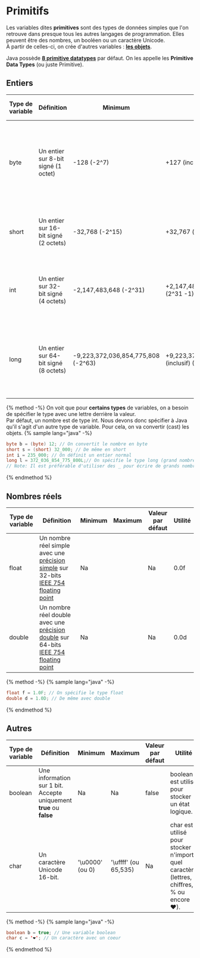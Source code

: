 # Primitifs  
Les variables dites **primitives** sont des types de données simples que l'on retrouve dans presque tous les autres langages de programmation.
Elles peuvent être des nombres, un booléen ou un caractère Unicode.  
À partir de celles-ci, on crée d'autres variables : [**les objets**](../objects-and-classes/objects-and-classes.md).

Java possède [**8 primitive datatypes**](https://docs.oracle.com/javase/tutorial/java/nutsandbolts/datatypes.html) par défaut. On les appelle les **Primitive Data Types** (ou juste Primitive).  

## Entiers  

| Type de variable | Définition | Minimum | Maximum | Valeur par défaut | Utilité |
| ---------------- | ----------- | ------- | ------- | ----------------- | ------- |
| byte | Un entier sur 8-bit signé (1 octet)| -128 (-2^7) | +127 (inclusif) (2^7 - 1) | 0 | byte est utilisé pour économiser de l'espace, principalement à la place des entiers, car un octet est quatre fois plus petit qu'un entier. |
| short | Un entier sur 16-bit signé (2 octets) | -32,768 (-2^15) | +32,767 (inclusif) (2^15 -1) | 0 | short est aussi utilisé pour économiser de l'espace. Il est deux fois plus petit qu'un entier. |
| int | Un entier sur 32-bit signé (4 octets)  | -2,147,483,648 (-2^31) | +2,147,483,647 (inclusif) (2^31 -1)  | 0  | int (Integer) est utilisé très généralement pour manipuler des entiers sans se soucier de la mémoire.  |
| long | Un entier sur 64-bit signé (8 octets)  | -9,223,372,036,854,775,808 (-2^63) | +9,223,372,036,854,775,807 (inclusif) (2^63 -1) | 0L  | long a la plus grande plage d'entiers possibles. Il est utilisé quand on a besoin d'entiers extrêmement grands. |  

{% method -%}
On voit que pour **certains types** de variables, on a besoin de spécifier le type avec une lettre derrière la valeur.  
Par défaut, un nombre est de type int. Nous devons donc spécifier à Java qu'il s'agit d'un autre type de variable. Pour cela, on va convertir (cast) les objets.
{% sample lang="java" -%}
```java
byte b = (byte) 12; // On convertit le nombre en byte
short s = (short) 32_000; // De même en short
int i = 235_000; // On définit un entier normal
long l = 372_036_854_775_800L;// On spécifie le type long (grand nombre). Sans L, le code ne compilera pas.
// Note: Il est préférable d'utiliser des _ pour écrire de grands nombres.
```
{% endmethod %}

## Nombres réels

| Type de variable | Définition | Minimum | Maximum | Valeur par défaut | Utilité |
| ---------------- | ----------- | ------- | ------- | ----------------- | ------- |
| float | Un nombre réel simple avec une [précision simple](https://en.wikipedia.org/wiki/Single-precision_floating-point_format) sur 32-bits [IEEE 754 floating point](https://en.wikipedia.org/wiki/Single-precision_floating-point_format#IEEE_754_single-precision_binary_floating-point_format:_binary32)| Na | | Na | 0.0f | float est utilisé pour des calculs ne nécessitant pas une très grande précision comme la division. Il permet aussi d'économiser de l'espace comparé à double. |
| double | Un nombre réel double avec une [précision double](https://en.wikipedia.org/wiki/Single-precision_floating-point_format) sur 64-bits [IEEE 754 floating point](https://en.wikipedia.org/wiki/Double-precision_floating-point_format#IEEE_754_double-precision_binary_floating-point_format:_binary64)| Na | | Na | 0.0d | double est utilisé pour des calculs nécessitant une grande précision. Il souvent le choix par défaut. |

{% method -%}
{% sample lang="java" -%}
```java
float f = 1.0F; // On spécifie le type float
double d = 1.0D; // De même avec double
```
{% endmethod %}

## Autres  

| Type de variable | Définition | Minimum | Maximum | Valeur par défaut | Utilité |
| ---------------- | ----------- | ------- | ------- | ----------------- | ------- |
| boolean | Une information sur 1 bit. Accepte uniquement **true** ou **false** | Na | Na | false | boolean est utilisé pour stocker un état logique. |
| char | Un caractère Unicode 16-bit. | '\u0000' (ou 0) | '\uffff' (ou 65,535) | Na | char est utilisé pour stocker n'importe quel caractère (lettres, chiffres, % ou encore ❤). |  

{% method -%}
{% sample lang="java" -%}
```java
boolean b = true; // Une variable boolean
char c = '❤'; // Un caractère avec un coeur
```
{% endmethod %}
